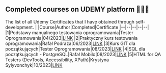 ## Completed courses on UDEMY platform 👩🏻‍🎓
The list of all Udemy Certificates that I have obtained through self-development. 
|  |Course|Author|Completed|Certificate
|--|--|--|--|--|
|1|Podstawy manualnego testowania oprogramowania|Tester Oprogramowania|04/2023|[LINK](https://www.udemy.com/certificate/UC-a5a15448-75a3-43b2-9007-f9082643c0be/)
|2|Praktyczny kurs testowania oprogramowania|Rafał Podraza|06/2023|[LINK](https://www.udemy.com/certificate/UC-0d768115-2bd7-44b9-b669-88ecf0c7ec7e/)
|3|Kurs GIT dla początkujących|Tester Oprogramowania|08/2023|[LINK](https://www.udemy.com/certificate/UC-df602190-9d86-405c-94ce-3033af3af66e/)
|4|SQL dla początkujących - PostgreSQL|Rafał Mobilo|08/2023|[LINK](https://www.udemy.com/certificate/UC-adeb96c5-d9d9-4245-be78-82747af491f3/)
|5|HTML for QA Testers (DevTools, Accessibility, XPath)|Krystyna Sylyvonchyk|10/2023|[LINK](https://www.udemy.com/certificate/UC-73c38e44-9a04-46ec-8cb1-933559a434b9/)
